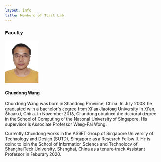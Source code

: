 ```yaml
---
layout: info
title: Members of Toast Lab
---
```

<h3>Faculty</h3>
<div class="news-row-left"><img src="./photos/wangc.jpg" height="140" alt="" /></div>
<div class="news-row-right2" id="prof">
<h4>Chundong Wang</h4>
<p>Chundong Wang was born in Shandong Province, China. In July 2008, he graduated with a bachelor's degree from Xi'an Jiaotong University in Xi'an, Shaanxi, China. In November 2013, Chundong obtained the doctoral degree in the School of Computing of the National University of Singapore. His supervisor is Associate Professor Weng-Fai Wong.</p>

<p>Currently Chundong works in the ASSET Group of Singapore University of Technology and Design (SUTD), Singapore as a Research Fellow II. He is going to join the School of Information Science and Technology of ShanghaiTech University, Shanghai, China as a tenure-track Assistant Professor in Feburary 2020.</p>
</div>
<div class="clear"></div>
